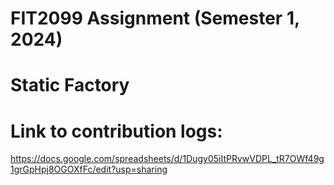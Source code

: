 # FIT2099 Assignment (Semester 1, 2024)
# Static Factory
# Link to contribution logs:
https://docs.google.com/spreadsheets/d/1Dugy05iItPRvwVDPL_tR7OWf49g1grGpHpj8OGOXfFc/edit?usp=sharing